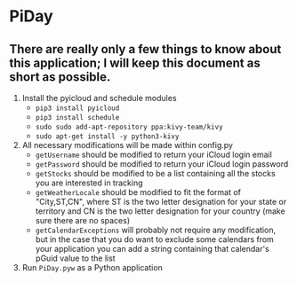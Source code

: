 # PiDay

## There are really only a few things to know about this application; I will keep this document as short as possible.

1. Install the pyicloud and schedule modules
	* `pip3 install pyicloud`
	* `pip3 install schedule`
    * `sudo sudo add-apt-repository ppa:kivy-team/kivy`
    * `sudo apt-get install -y python3-kivy`
2. All necessary modifications will be made within config.py
	* `getUsername` should be modified to return your iCloud login email
	* `getPassword` should be modified to return your iCloud login password
	* `getStocks` should be modified to be a list containing all the stocks you are interested in tracking
	* `getWeatherLocale` should be modified to fit the format of "City,ST,CN", where ST is the two letter designation for your state or territory and CN is the two letter designation for your country (make sure there are no spaces)
	* `getCalendarExceptions` will probably not require any modification, but in the case that you do want to exclude some calendars from your application you can add a string containing that calendar's pGuid value to the list
3. Run `PiDay.pyw` as a Python application
